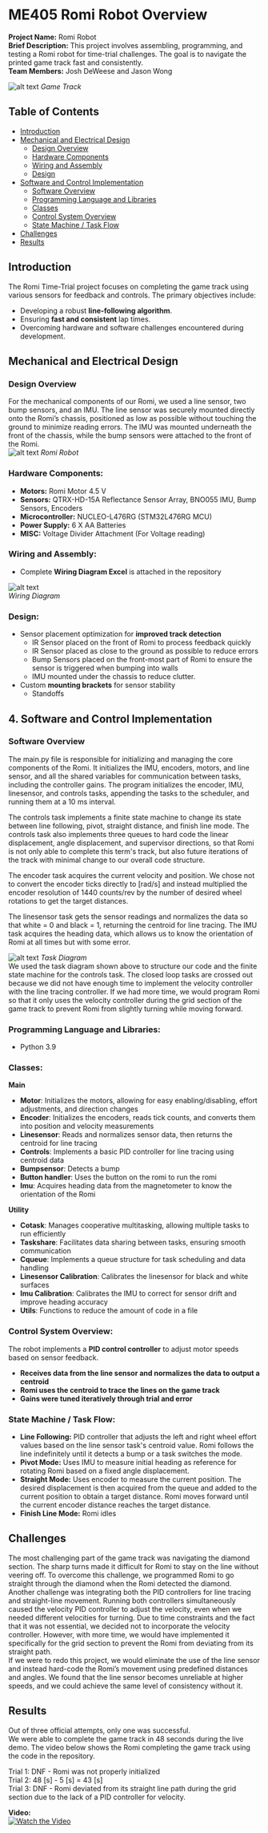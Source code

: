 # ME405 Romi Robot Overview

**Project Name:** Romi Robot  
**Brief Description:** This project involves assembling, programming, and testing a Romi robot for time-trial challenges. The goal is to navigate the printed game track fast and consistently.  
**Team Members:** Josh DeWeese and Jason Wong

![alt text](https://github.com/jwong32528/me405-romi-mecha21/blob/pictures/gametrack.png)
*Game Track*

## Table of Contents
- [Introduction](#introduction)
- [Mechanical and Electrical Design](#mechanical-and-electrical-design)
  - [Design Overview](#design-overview)
  - [Hardware Components](#hardware-components)
  - [Wiring and Assembly](#wiring-and-assembly)
  - [Design](#design)
- [Software and Control Implementation](#software-and-control-implementation)
  - [Software Overview](#software-overview)
  - [Programming Language and Libraries](#programming-language-and-libraries)
  - [Classes](#classes)
  - [Control System Overview](#control-system-overview)
  - [State Machine / Task Flow](#state-machine--task-flow)
- [Challenges](#challenges)
- [Results](#results)



## Introduction
The Romi Time-Trial project focuses on completing the game track using various sensors for feedback and controls. The primary objectives include:
- Developing a robust **line-following algorithm**.
- Ensuring **fast and consistent** lap times.
- Overcoming hardware and software challenges encountered during development.

## Mechanical and Electrical Design

### Design Overview
For the mechanical components of our Romi, we used a line sensor, two bump sensors, and an IMU. The line sensor was securely mounted directly onto the Romi’s chassis, positioned as low as possible without touching the ground to minimize reading errors. The IMU was mounted underneath the front of the chassis, while the bump sensors were attached to the front of the Romi.  
![alt text](https://github.com/jwong32528/me405-romi-mecha21/blob/pictures/romi.jpg)
*Romi Robot*

### **Hardware Components:**
- **Motors:** Romi Motor 4.5 V
- **Sensors:** QTRX-HD-15A Reflectance Sensor Array, BNO055 IMU, Bump Sensors, Encoders
- **Microcontroller:** NUCLEO-L476RG (STM32L476RG MCU)
- **Power Supply:** 6 X AA Batteries
- **MISC:** Voltage Divider Attachment (For Voltage reading)

### **Wiring and Assembly:**
- Complete **Wiring Diagram Excel** is attached in the repository

![alt text](https://github.com/jwong32528/me405-romi-mecha21/blob/pictures/wiring_diagram.png)  
*Wiring Diagram*

### **Design:**
- Sensor placement optimization for **improved track detection**
  - IR Sensor placed on the front of Romi to process feedback quickly
  - IR Sensor placed as close to the ground as possible to reduce errors
  - Bump Sensors placed on the front-most part of Romi to ensure the sensor is triggered when bumping into walls
  - IMU mounted under the chassis to reduce clutter.
- Custom **mounting brackets** for sensor stability
  - Standoffs


## 4. Software and Control Implementation

### Software Overview

The main.py file is responsible for initializing and managing the core components of the Romi. It initializes the IMU, encoders, motors, and line sensor, and all the shared variables for communication between tasks, including the controller gains. The program initializes the encoder, IMU, linesensor, and controls tasks, appending the tasks to the scheduler, and running them at a 10 ms interval. 

The controls task implements a finite state machine to change its state between line following, pivot, straight distance, and finish line mode. The controls task also implements three queues to hard code the linear displacement, angle displacement, and supervisor directions, so that Romi is not only able to complete this term's track, but also future iterations of the track with minimal change to our overall code structure.
 
The encoder task acquires the current velocity and position. We chose not to convert the encoder ticks directly to [rad/s] and instead multiplied the encoder resolution of 1440 counts/rev by the number of desired wheel rotations to get the target distances. 

The linesensor task gets the sensor readings and normalizes the data so that white = 0 and black = 1, returning the centroid for line tracing. 
The IMU task acquires the heading data, which allows us to know the orientation of Romi at all times but with some error.  

![alt text](https://github.com/jwong32528/me405-romi-mecha21/blob/pictures/task_diagram.jpg)
*Task Diagram*  
We used the task diagram shown above to structure our code and the finite state machine for the controls task. The closed loop tasks are crossed out because we did not have enough time to implement the velocity controller with the line tracing controller. If we had more time, we would program Romi so that it only uses the velocity controller during the grid section of the game track to prevent Romi from slightly turning while moving forward.

### **Programming Language and Libraries:**
- Python 3.9

### **Classes:**
**Main**
- **Motor**: Initializes the motors, allowing for easy enabling/disabling, effort adjustments, and direction changes
- **Encoder**: Initializes the encoders, reads tick counts, and converts them into position and velocity measurements
- **Linesensor**: Reads and normalizes sensor data, then returns the centroid for line tracing
- **Controls**: Implements a basic PID controller for line tracing using centroid data
- **Bumpsensor**: Detects a bump
- **Button handler**: Uses the button on the romi to run the romi
- **Imu**: Acquires heading data from the magnetometer to know the orientation of the Romi

**Utility**
- **Cotask**: Manages cooperative multitasking, allowing multiple tasks to run efficiently
- **Taskshare**: Facilitates data sharing between tasks, ensuring smooth communication
- **Cqueue**: Implements a queue structure for task scheduling and data handling
- **Linesensor Calibration**: Calibrates the linesensor for black and white surfaces
- **Imu Calibration**: Calibrates the IMU to correct for sensor drift and improve heading accuracy
- **Utils**: Functions to reduce the amount of code in a file

### **Control System Overview:**
The robot implements a **PID control controller** to adjust motor speeds based on sensor feedback. 
- **Receives data from the line sensor and normalizes the data to output a centroid**
- **Romi uses the centroid to trace the lines on the game track**
- **Gains were tuned iteratively through trial and error**


### **State Machine / Task Flow:**
- **Line Following:** PID controller that adjusts the left and right wheel effort values based on the line sensor task's centroid value. Romi follows the line indefinitely until it detects a bump or a task switches the mode.
- **Pivot Mode:** Uses IMU to measure initial heading as reference for rotating Romi based on a fixed angle displacement. 
- **Straight Mode:** Uses encoder to measure the current position. The desired displacement is then acquired from the queue and added to the current position to obtain a target distance. Romi moves forward until the current encoder distance reaches the target distance.
- **Finish Line Mode:** Romi idles



## Challenges
The most challenging part of the game track was navigating the diamond section. The sharp turns made it difficult for Romi to stay on the line without veering off. To overcome this challenge, we programmed Romi to go straight through the diamond when the Romi detected the diamond.   
Another challenge was integrating both the PID controllers for line tracing and straight-line movement. Running both controllers simultaneously caused the velocity PID controller to adjust the velocity, even when we needed different velocities for turning. Due to time constraints and the fact that it was not essential, we decided not to incorporate the velocity controller. However, with more time, we would have implemented it specifically for the grid section to prevent the Romi from deviating from its straight path.  
If we were to redo this project, we would eliminate the use of the line sensor and instead hard-code the Romi’s movement using predefined distances and angles. We found that the line sensor becomes unreliable at higher speeds, and we could achieve the same level of consistency without it.

## Results
Out of three official attempts, only one was successful.  
We were able to complete the game track in 48 seconds during the live demo. The video below shows the Romi completing the game track using the code in the repository.

Trial 1: DNF - Romi was not properly initialized    
Trial 2: 48 [s] - 5 [s] = 43 [s]  
Trial 3: DNF - Romi deviated from its straight line path during the grid section due to the lack of a PID controller for velocity.  

**Video:**  
[![Watch the Video](https://img.youtube.com/vi/Uyyd9d3AcY4/0.jpg)](https://youtu.be/Uyyd9d3AcY4)














